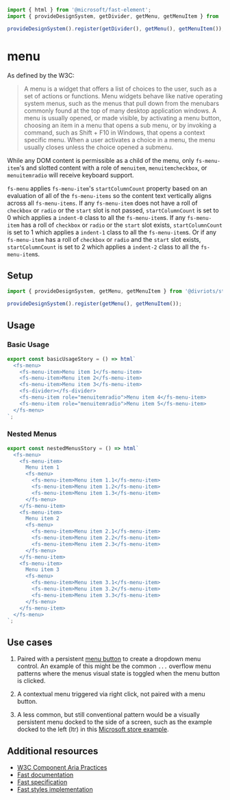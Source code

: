 ```js script
import { html } from '@microsoft/fast-element';
import { provideDesignSystem, getDivider, getMenu, getMenuItem } from '@divriots/starter-furious';

provideDesignSystem().register(getDivider(), getMenu(), getMenuItem());
```

# menu

As defined by the W3C:

> A menu is a widget that offers a list of choices to the user, such as a set of actions or functions. Menu widgets behave like native operating system menus, such as the menus that pull down from the menubars commonly found at the top of many desktop application windows. A menu is usually opened, or made visible, by activating a menu button, choosing an item in a menu that opens a sub menu, or by invoking a command, such as Shift + F10 in Windows, that opens a context specific menu. When a user activates a choice in a menu, the menu usually closes unless the choice opened a submenu.

While any DOM content is permissible as a child of the menu, only `fs-menu-item`'s and slotted content with a role of `menuitem`, `menuitemcheckbox`, or `menuitemradio` will receive keyboard support.

`fs-menu` applies `fs-menu-item`'s `startColumnCount` property based on an evaluation of all of the `fs-menu-items` so the content text vertically aligns across all `fs-menu-items`. If any `fs-menu-item` does not have a roll of `checkbox` or `radio` or the `start` slot is not passed, `startColumnCount` is set to 0 which applies a `indent-0` class to all the `fs-menu-item`s. If any `fs-menu-item` has a roll of `checkbox` or `radio` or the `start` slot exists, `startColumnCount` is set to 1 which applies a `indent-1` class to all the `fs-menu-item`s. Or if any `fs-menu-item` has a roll of `checkbox` or `radio` and the `start` slot exists, `startColumnCount` is set to 2 which applies a `indent-2` class to all the `fs-menu-item`s.

## Setup

```ts
import { provideDesignSystem, getMenu, getMenuItem } from '@divriots/starter-furious';

provideDesignSystem().register(getMenu(), getMenuItem());
```

## Usage

### Basic Usage

```js preview-story
export const basicUsageStory = () => html`
  <fs-menu>
    <fs-menu-item>Menu item 1</fs-menu-item>
    <fs-menu-item>Menu item 2</fs-menu-item>
    <fs-menu-item>Menu item 3</fs-menu-item>
    <fs-divider></fs-divider>
    <fs-menu-item role="menuitemradio">Menu item 4</fs-menu-item>
    <fs-menu-item role="menuitemradio">Menu item 5</fs-menu-item>
  </fs-menu>
`;
```

### Nested Menus

```js preview-story
export const nestedMenusStory = () => html`
  <fs-menu>
    <fs-menu-item>
      Menu item 1
      <fs-menu>
        <fs-menu-item>Menu item 1.1</fs-menu-item>
        <fs-menu-item>Menu item 1.2</fs-menu-item>
        <fs-menu-item>Menu item 1.3</fs-menu-item>
      </fs-menu>
    </fs-menu-item>
    <fs-menu-item>
      Menu item 2
      <fs-menu>
        <fs-menu-item>Menu item 2.1</fs-menu-item>
        <fs-menu-item>Menu item 2.2</fs-menu-item>
        <fs-menu-item>Menu item 2.3</fs-menu-item>
      </fs-menu>
    </fs-menu-item>
    <fs-menu-item>
      Menu item 3
      <fs-menu>
        <fs-menu-item>Menu item 3.1</fs-menu-item>
        <fs-menu-item>Menu item 3.2</fs-menu-item>
        <fs-menu-item>Menu item 3.3</fs-menu-item>
      </fs-menu>
    </fs-menu-item>
  </fs-menu>
`;
```

## Use cases

1. Paired with a persistent [menu button](https://w3c.github.io/aria-practices/#menubutton) to create a dropdown menu control. An example of this might be the common `...` overflow menu patterns where the menus visual state is toggled when the menu button is clicked.

2. A contextual menu triggered via right click, not paired with a menu button.

3. A less common, but still conventional pattern would be a visually persistent menu docked to the side of a screen, such as the example docked to the left (ltr) in this [Microsoft store example](https://www.microsoft.com/en-us/store/top-free/apps/pc).

## Additional resources

- [W3C Component Aria Practices](https://w3c.github.io/aria-practices/#menu)
- [Fast documentation](https://github.com/microsoft/fast/blob/master/packages/web-components/fast-foundation/src/menu/README.md)
- [Fast specification](https://github.com/microsoft/fast/blob/master/packages/web-components/fast-foundation/src/menu/menu.spec.md)
- [Fast styles implementation](https://github.com/microsoft/fast/blob/master/packages/web-components/fast-components/src/menu/menu.styles.ts)

